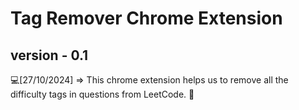 # Tag Remover Chrome Extension 

## version - 0.1
💻[27/10/2024] => This chrome extension helps us to remove all the difficulty tags in questions from LeetCode. 🚀